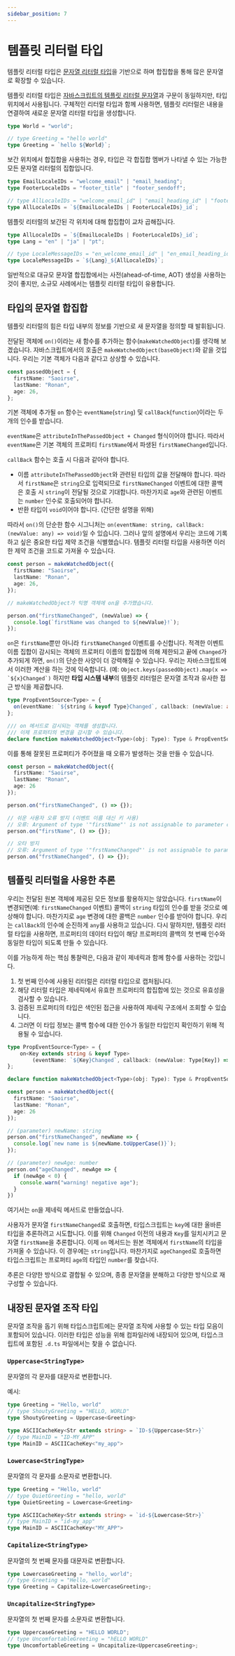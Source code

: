 ```yaml
---
sidebar_position: 7
---
```


# 템플릿 리터럴 타입

템플릿 리터럴 타입은 [문자열 리터럴 타입](../everyday-types/literal-types.md)을 기반으로 하며 합집합을 통해 많은 문자열로 확장할 수 있습니다.

템플릿 리터럴 타입은 [자바스크립트의 템플릿 리터럴 문자열](https://developer.mozilla.org/ko/docs/Web/JavaScript/Reference/Template_literals)과 구문이 동일하지만, 타입 위치에서 사용됩니다. 구체적인 리터럴 타입과 함께 사용하면, 템플릿 리터럴은 내용을 연결하여 새로운 문자열 리터럴 타입을 생성합니다.

```ts
type World = "world";

// type Greeting = "hello world"
type Greeting = `hello ${World}`;
```

보간 위치에서 합집합을 사용하는 경우, 타입은 각 합집합 멤버가 나타낼 수 있는 가능한 모든 문자열 리터럴의 집합입니다.

```ts
type EmailLocaleIDs = "welcome_email" | "email_heading";
type FooterLocaleIDs = "footer_title" | "footer_sendoff";

// type AllLocaleIDs = "welcome_email_id" | "email_heading_id" | "footer_title_id" | "footer_sendoff_id"
type AllLocaleIDs = `${EmailLocaleIDs | FooterLocaleIDs}_id`;
```

템플릿 리터럴의 보간된 각 위치에 대해 합집합이 교차 곱해집니다.

```ts
type AllLocaleIDs = `${EmailLocaleIDs | FooterLocaleIDs}_id`;
type Lang = "en" | "ja" | "pt";

// type LocaleMessageIDs = "en_welcome_email_id" | "en_email_heading_id" | "en_footer_title_id" | "en_footer_sendoff_id" | "ja_welcome_email_id" | "ja_email_heading_id" | "ja_footer_title_id" | "ja_footer_sendoff_id" | "pt_welcome_email_id" | "pt_email_heading_id" | "pt_footer_title_id" | "pt_footer_sendoff_id"
type LocaleMessageIDs = `${Lang}_${AllLocaleIDs}`;
```

일반적으로 대규모 문자열 합집합에서는 사전(ahead-of-time, AOT) 생성을 사용하는 것이 좋지만, 소규모 사례에서는 템플릿 리터럴 타입이 유용합니다.

## 타입의 문자열 합집합

템플릿 리터럴의 힘은 타입 내부의 정보를 기반으로 새 문자열을 정의할 때 발휘됩니다.

전달된 객체에 `on()`이라는 새 함수를 추가하는 함수(`makeWatchedObject`)를 생각해 보겠습니다. 자바스크립트에서의 호출은 `makeWatchedObject(baseObject)`와 같을 것입니다. 우리는 기본 객체가 다음과 같다고 상상할 수 있습니다.

```ts
const passedObject = {
  firstName: "Saoirse",
  lastName: "Ronan",
  age: 26,
};
```

기본 객체에 추가될 `on` 함수는 `eventName`(`string`) 및 `callBack`(`function`)이라는 두 개의 인수를 받습니다.

`eventName`은 `attributeInThePassedObject + Changed` 형식이어야 합니다. 따라서 `eventName`은 기본 객체의 프로퍼티 `firstName`에서 파생된 `firstNameChanged`입니다.

`callBack` 함수는 호출 시 다음과 같아야 합니다.

- 이름 `attributeInThePassedObject`와 관련된 타입의 값을 전달해야 합니다. 따라서 `firstName`은 `string`으로 입력되므로 `firstNameChanged` 이벤트에 대한 콜백은 호출 시 `string`이 전달될 것으로 기대합니다. 마찬가지로 `age`와 관련된 이벤트는 `number` 인수로 호출되어야 합니다.
- 반환 타입이 `void`이어야 합니다. (간단한 설명을 위해)

따라서 `on()`의 단순한 함수 시그니처는 `on(eventName: string, callBack: (newValue: any) => void)`일 수 있습니다. 그러나 앞의 설명에서 우리는 코드에 기록하고 싶은 중요한 타입 제약 조건을 식별했습니다. 템플릿 리터럴 타입을 사용하면 이러한 제약 조건을 코드로 가져올 수 있습니다.

```ts
const person = makeWatchedObject({
  firstName: "Saoirse",
  lastName: "Ronan",
  age: 26,
});

// makeWatchedObject가 익명 객체에 on을 추가했습니다.

person.on("firstNameChanged", (newValue) => {
  console.log(`firstName was changed to ${newValue}!`);
});
```

`on`은 `firstName`뿐만 아니라 `firstNameChanged` 이벤트를 수신합니다. 적격한 이벤트 이름 집합이 감시되는 객체의 프로퍼티 이름의 합집합에 의해 제한되고 끝에 `Changed`가 추가되게 하면, `on()`의 단순한 사양이 더 강력해질 수 있습니다. 우리는 자바스크립트에서 이러한 계산을 하는 것에 익숙합니다. (예: ``Object.keys(passedObject).map(x => `${x}Changed`)`` 하지만 **타입 시스템 내부**의 템플릿 리터럴은 문자열 조작과 유사한 접근 방식을 제공합니다.

```ts
type PropEventSource<Type> = {
  on(eventName: `${string & keyof Type}Changed`, callback: (newValue: any) => void): void;
};

/// on 메서드로 감시되는 객체를 생성합니다.
/// 이제 프로퍼티의 변경을 감시할 수 있습니다.
declare function makeWatchedObject<Type>(obj: Type): Type & PropEventSource<Type>;
```

이를 통해 잘못된 프로퍼티가 주어졌을 때 오류가 발생하는 것을 만들 수 있습니다.

```ts
const person = makeWatchedObject({
  firstName: "Saoirse",
  lastName: "Ronan",
  age: 26
});

person.on("firstNameChanged", () => {});

// 쉬운 사용자 오류 방지 (이벤트 이름 대신 키 사용)
// 오류: Argument of type '"firstName"' is not assignable to parameter of type '"firstNameChanged" | "lastNameChanged" | "ageChanged"'.
person.on("firstName", () => {});

// 오타 방지
// 오류: Argument of type '"frstNameChanged"' is not assignable to parameter of type '"firstNameChanged" | "lastNameChanged" | "ageChanged"'.
person.on("frstNameChanged", () => {});
```

## 템플릿 리터럴을 사용한 추론

우리는 전달된 원본 객체에 제공된 모든 정보를 활용하지는 않았습니다. `firstName`이 변경되면(예: `firstNameChanged` 이벤트) 콜백이 `string` 타입의 인수를 받을 것으로 예상해야 합니다. 마찬가지로 `age` 변경에 대한 콜백은 `number` 인수를 받아야 합니다. 우리는 `callBack`의 인수에 순진하게 `any`를 사용하고 있습니다. 다시 말하지만, 템플릿 리터럴 타입을 사용하면, 프로퍼티의 데이터 타입이 해당 프로퍼티의 콜백의 첫 번째 인수와 동일한 타입이 되도록 만들 수 있습니다.

이를 가능하게 하는 핵심 통찰력은, 다음과 같이 제네릭과 함께 함수를 사용하는 것입니다.

1. 첫 번째 인수에 사용된 리터럴은 리터럴 타입으로 캡처됩니다.
2. 해당 리터럴 타입은 제네릭에서 유효한 프로퍼티의 합집합에 있는 것으로 유효성을 검사할 수 있습니다.
3. 검증된 프로퍼티의 타입은 색인된 접근을 사용하여 제네릭 구조에서 조회할 수 있습니다.
4. 그러면 이 타입 정보는 콜백 함수에 대한 인수가 동일한 타입인지 확인하기 위해 적용될 수 있습니다.

```ts
type PropEventSource<Type> = {
    on<Key extends string & keyof Type>
        (eventName: `${Key}Changed`, callback: (newValue: Type[Key]) => void ): void;
};

declare function makeWatchedObject<Type>(obj: Type): Type & PropEventSource<Type>;

const person = makeWatchedObject({
  firstName: "Saoirse",
  lastName: "Ronan",
  age: 26
});

// (parameter) newName: string
person.on("firstNameChanged", newName => {
  console.log(`new name is ${newName.toUpperCase()}`);
});

// (parameter) newAge: number
person.on("ageChanged", newAge => {
  if (newAge < 0) {
    console.warn("warning! negative age");
  }
})
```

여기서는 `on`을 제네릭 메서드로 만들었습니다.

사용자가 문자열 `firstNameChanged`로 호출하면, 타입스크립트는 `key`에 대한 올바른 타입을 추론하려고 시도합니다. 이를 위해 `Changed` 이전의 내용과 `Key`를 일치시키고 문자열 `firstName`을 추론합니다. 이제 `on` 메서드는 원본 객체에서 `firstName`의 타입을 가져올 수 있습니다. 이 경우에는 `string`입니다. 마찬가지로 `ageChanged`로 호출하면 타입스크립트는 프로퍼티 `age`의 타입인 `number`를 찾습니다.

추론은 다양한 방식으로 결합될 수 있으며, 종종 문자열을 분해하고 다양한 방식으로 재구성할 수 있습니다.

## 내장된 문자열 조작 타입

문자열 조작을 돕기 위해 타입스크립트에는 문자열 조작에 사용할 수 있는 타입 모음이 포함되어 있습니다. 이러한 타입은 성능을 위해 컴파일러에 내장되어 있으며, 타입스크립트에 포함된 `.d.ts` 파일에서는 찾을 수 없습니다.

### `Uppercase<StringType>`

문자열의 각 문자를 대문자로 변환합니다.

예시:

```ts
type Greeting = "Hello, world"
// type ShoutyGreeting = "HELLO, WORLD"
type ShoutyGreeting = Uppercase<Greeting>

type ASCIICacheKey<Str extends string> = `ID-${Uppercase<Str>}`
// type MainID = "ID-MY_APP"
type MainID = ASCIICacheKey<"my_app">
```

### `Lowercase<StringType>`

문자열의 각 문자를 소문자로 변환합니다.

```ts
type Greeting = "Hello, world"
// type QuietGreeting = "hello, world"
type QuietGreeting = Lowercase<Greeting>

type ASCIICacheKey<Str extends string> = `id-${Lowercase<Str>}`
// type MainID = "id-my_app"
type MainID = ASCIICacheKey<"MY_APP">
```

### `Capitalize<StringType>`

문자열의 첫 번째 문자를 대문자로 변환합니다.

```ts
type LowercaseGreeting = "hello, world";
// type Greeting = "Hello, world"
type Greeting = Capitalize<LowercaseGreeting>;
```

### `Uncapitalize<StringType>`

문자열의 첫 번째 문자를 소문자로 변환합니다.

```ts
type UppercaseGreeting = "HELLO WORLD";
// type UncomfortableGreeting = "hELLO WORLD"
type UncomfortableGreeting = Uncapitalize<UppercaseGreeting>;
```

